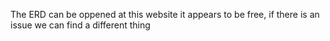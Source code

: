 The ERD can be oppened at this website it appears to be free, if there is an issue we can find a different thing
